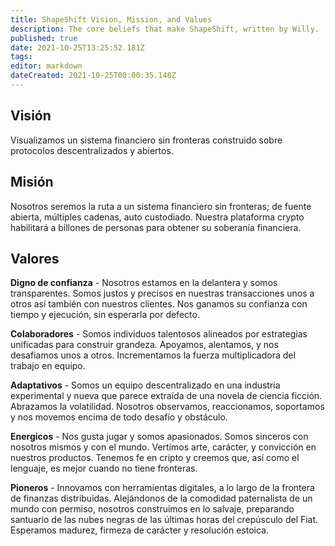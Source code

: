 ```yaml
---
title: ShapeShift Vision, Mission, and Values
description: The core beliefs that make ShapeShift, written by Willy.
published: true
date: 2021-10-25T13:25:52.181Z
tags: 
editor: markdown
dateCreated: 2021-10-25T00:00:35.148Z
---
```


## Visión
Visualizamos un sistema financiero sin fronteras construido sobre protocolos descentralizados y abiertos.

## Misión
Nosotros seremos la ruta a un sistema financiero sin fronteras; de fuente abierta, múltiples cadenas, auto custodiado. Nuestra plataforma crypto habilitará a billones de personas para obtener su soberanía financiera.

## Valores

**Digno de confianza** - Nosotros estamos en la delantera y somos transparentes. Somos justos y precisos en nuestras transacciones unos a otros así también con nuestros clientes. Nos ganamos su confianza con tiempo y ejecución, sin esperarla por defecto. 

**Colaboradores** - Somos individuos talentosos alineados por estrategias unificadas para construir grandeza. Apoyamos, alentamos, y nos desafiamos unos a otros. Incrementamos la fuerza multiplicadora del trabajo en equipo.

**Adaptativos** - Somos un equipo descentralizado en una industria experimental y nueva que parece extraída de una novela de ciencia ficción. Abrazamos la volatilidad. Nosotros observamos, reaccionamos, soportamos y nos movemos encima de todo desafío y obstáculo.

**Energicos** - Nos gusta jugar y somos apasionados. Somos sinceros con nosotros mismos y con el mundo. Vertimos arte, carácter, y convicción en nuestros productos. Tenemos fe en cripto y creemos que, así como el lenguaje, es mejor cuando no tiene fronteras.

**Pioneros** - Innovamos con herramientas digitales, a lo largo de la frontera de finanzas distribuidas. Alejándonos de la comodidad paternalista de un mundo con permiso, nosotros construimos en lo salvaje, preparando santuario de las nubes negras de las últimas horas del crepúsculo del Fiat. Esperamos madurez, firmeza de carácter y resolución estoica.